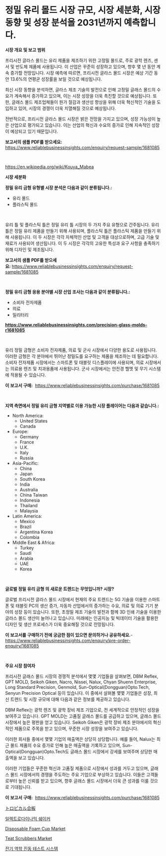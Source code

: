 <p><h1>정밀 유리 몰드 시장 규모, 시장 세분화, 시장 동향 및 성장 분석을 2031년까지 예측합니다.</h1></p><p><strong>시장 개요 및 보고 범위</strong></p>
<p><p>프리시전 글라스 몰드는 유리 제품을 제조하기 위한 고정밀 몰드로, 주로 광학 렌즈, 센서 및 반도체 제품에 사용됩니다. 이 산업은 꾸준히 성장하고 있으며, 향후 몇 년 동안 계속 증가할 전망입니다. 시장 예측에 따르면, 프리시전 글라스 몰드 시장은 예상 기간 동안 13.6%의 연평균 성장률을 보일 것으로 예상됩니다.</p><p>최신 시장 동향을 분석하면, 글라스 제조 기술의 발전으로 인해 고정밀 글래스 몰드의 수요가 계속해서 증가하고 있으며, 이는 시장 성장을 더욱 촉진할 것으로 예상됩니다. 또한, 글래스 몰드 제조업체들이 원가 절감과 생산성 향상을 위해 더욱 혁신적인 기술을 도입하고 있어, 시장의 경쟁이 더욱 치열해질 것으로 예상됩니다.</p><p>전반적으로, 프리시전 글라스 몰드 시장은 밝은 전망을 가지고 있으며, 성장 가능성이 높은 산업으로 평가되고 있습니다. 이는 산업의 혁신과 수요의 증가로 인해 지속적인 성장이 예상되고 있기 때문입니다.</p></p>
<p><strong>보고서의 샘플 PDF를 받으세요:</strong> <a href="https://www.reliablebusinessinsights.com/enquiry/request-sample/1681085">https://www.reliablebusinessinsights.com/enquiry/request-sample/1681085</a></p>
<p>&nbsp;</p>
<p><a href="https://en.wikipedia.org/wiki/Kouya_Mabea">https://en.wikipedia.org/wiki/Kouya_Mabea</a></p>
<p><strong>시장 세분화</strong></p>
<p><strong>정밀 유리 금형 유형별 시장 분석은 다음과 같이 분류됩니다.:</strong></p>
<p><ul><li>유리 몰드</li><li>플라스틱 몰드</li></ul></p>
<p>&nbsp;</p>
<p><p>유리 틀 및 플라스틱 틀은 정밀 유리 틀 시장의 두 가지 주요 유형으로 간주됩니다. 유리 틀은 정밀 유리 제품을 만들기 위해 사용되며, 플라스틱 틀은 플라스틱 제품을 만들기 위해 사용됩니다. 이 두 시장은 각각 자체적인 산업 및 고객을 대상으로하며, 고급 기술 및 재료가 사용되어 생산됩니다. 이 두 시장은 각각의 고유한 특성과 요구 사항을 충족하기 위해 디자인 및 제조됩니다.</p></p>
<p><strong>보고서의 샘플 PDF를 받으세요:</strong>&nbsp;<a href="https://www.reliablebusinessinsights.com/enquiry/request-sample/1681085">https://www.reliablebusinessinsights.com/enquiry/request-sample/1681085</a></p>
<p>&nbsp;</p>
<p><strong> 정밀 유리 금형 응용 분야별 시장 산업 조사는 다음과 같이 분류됩니다.:</strong></p>
<p><ul><li>소비자 전자제품</li><li>의료</li><li>밀리터리</li></ul></p>
<p><strong><a href="https://www.reliablebusinessinsights.com/precision-glass-molds-r1681085">https://www.reliablebusinessinsights.com/precision-glass-molds-r1681085</a></strong></p>
<p>&nbsp;</p>
<p><p>유리 정밀 금형은 소비자 전자제품, 의료 및 군사 시장에서 다양한 용도로 사용됩니다. 이러한 금형은 각 분야에서 뛰어난 정밀도를 요구하는 제품을 제조하는 데 필요합니다. 소비자 전자제품 시장에서는 스마트폰 및 태블릿 디스플레이에 사용되며, 의료 시장에서는 의료용 렌즈 및 치과용품에 사용됩니다. 군사 시장에서는 안전경 헬멧 및 무기 시스템에 적용될 수 있습니다.</p></p>
<p><strong>이 보고서 구매:</strong>&nbsp; <a href="https://www.reliablebusinessinsights.com/purchase/1681085">https://www.reliablebusinessinsights.com/purchase/1681085</a></p>
<p>&nbsp;</p>
<p><strong>지역 측면에서 정밀 유리 금형 지역별로 이용 가능한 시장 플레이어는 다음과 같습니다.:</strong></p>
<p><ul>
    <li>
        North America:
        <ul>
            <li>United States</li>
            <li>Canada</li>
        </ul>
    </li>
    <li>
        Europe:
        <ul>
            <li>Germany</li>
            <li>France</li>
            <li>U.K.</li>
            <li>Italy</li>
            <li>Russia</li>
        </ul>
    </li>
    <li>
        Asia-Pacific:
        <ul>
            <li>China</li>
            <li>Japan</li>
            <li>South Korea</li>
            <li>India</li>
            <li>Australia</li>
            <li>China Taiwan</li>
            <li>Indonesia</li>
            <li>Thailand</li>
            <li>Malaysia</li>
        </ul>
    </li>
    <li>
        Latin America:
        <ul>
            <li>Mexico</li>
            <li>Brazil</li>
            <li>Argentina Korea</li>
            <li>Colombia</li>
        </ul>
    </li>
    <li>
        Middle East & Africa:
        <ul>
            <li>Turkey</li>
            <li>Saudi</li>
            <li>Arabia</li>
            <li>UAE</li>
            <li>Korea</li>
        </ul>
    </li>
    </ul></p>
<p>&nbsp;</p>
<p><strong>글로벌 정밀 유리 금형 의 새로운 트렌드는 무엇입니까? 시장?</strong></p>
<p><p>글로벌 프리시전 글라스 몰드 시장에서 현재의 주요 트렌드는 5G 기술을 이용한 스마트폰 및 태블릿 PC의 생산 증가, 자동차 산업에서의 증가하는 수요, 의료 및 의료 기기 분야의 성장 등이 있습니다. 또한, 초정밀 제조 기술의 발전과 함께 3D 인쇄 기술을 이용한 글라스 몰드 생산이 늘어나고 있습니다. 미래에는 인공지능 및 빅데이터 기술을 활용한 디자인 및 생산 프로세스가 더욱 중요해질 것으로 전망됩니다.</p></p>
<p><strong>이 보고서를 구매하기 전에 궁금한 점이 있으면 문의하거나 공유하세요.</strong>- <a href="https://www.reliablebusinessinsights.com/enquiry/pre-order-enquiry/1681085">https://www.reliablebusinessinsights.com/enquiry/pre-order-enquiry/1681085</a></p>
<p>&nbsp;</p>
<p><strong>주요 시장 참여자</strong></p>
<p><p>프리시전 글래스 몰드 시장의 경쟁적 분석에서 몇몇 기업들을 살펴보면, DBM Reflex, GPT MOLD, Seikoh Giken, Nacro, Nissei, Nalux, Chyan Shuenn Enterprise, Long Standard Precision, Genmold, Sun-Optical(Dongguan)Opto.Tech, Senyun Precision Optical 등이 있습니다. 이 중에서 살펴볼 몇몇 기업들은 성장, 최신 트렌드 및 시장 규모에 대해 다음과 같은 정보를 제공하고 있습니다.</p><p>DBM Reflex는 광학 렌즈 및 광학 장비 제조 기업으로, 전 세계적으로 안정적인 성장을 보여주고 있습니다. GPT MOLD는 고품질 글래스 몰드를 공급하고 있으며, 글래스 몰드 시장에서 높은 평판을 얻고 있습니다. Seikoh Giken은 광학 장비 제조 분야에서의 혁신적인 제품으로 주목을 받고 있으며, 꾸준한 시장 성장을 보여주고 있습니다.</p><p>이러한 회사들 중에서 몇몇 기업의 매출액은 상당히 상당합니다. 예를 들어, Nalux는 최근 몰드 제품의 수요 증가로 인해 높은 매출액을 기록하고 있으며, Sun-Optical(Dongguan)Opto.Tech도 글래스 몰드 시장에서 강세를 보여주며 상당한 매출액을 보고 있습니다.</p><p>이러한 기업들은 꾸준한 혁신과 고품질 제품으로 시장에서 성과를 거두고 있으며, 글래스 몰드 시장에서의 경쟁을 주도하는 주요 기업으로 부상하고 있습니다. 이들은 고객들로부터 높은 신뢰를 받고 있으며, 향후 글래스 몰드 시장에서 더욱 큰 성과를 이룰 것으로 기대됩니다.</p></p>
<p><strong>이 보고서 구매:</strong>&nbsp;&nbsp;<a href="https://www.reliablebusinessinsights.com/purchase/1681085">https://www.reliablebusinessinsights.com/purchase/1681085</a></p>
<p><p><a href="https://medium.com/@ebbkautzer/2024%E5%B9%B4%E3%81%8B%E3%82%892031%E5%B9%B4%E3%81%BE%E3%81%A7%E3%81%AE-%E3%81%AEcagr%E3%81%A7%E6%8B%A1%E5%A4%A7%E3%81%97%E3%81%A6%E3%81%84%E3%82%8B%E7%86%B1%E5%B8%AF%E5%90%88%E6%9D%BF%E5%B8%82%E5%A0%B4%E3%81%AE%E3%82%B5%E3%82%A4%E3%82%BA%E3%81%AB%E9%96%A2%E3%81%99%E3%82%8B%E6%B4%9E%E5%AF%9F-433fd9c96a32">トロピカル合板</a></p><p><a href="https://github.com/DavidRobb19/Market-Research-Report-List-1/blob/main/6442350149214.md">일렉트로다이나믹 쉐이커</a></p><p><a href="https://github.com/MaraKoelpin2023/Market-Research-Report-List-1/blob/main/disposable-foam-cup-market.md">Disposable Foam Cup Market</a></p><p><a href="https://issuu.com/reportprime-2/docs/teat-scrubbers-market-size-2030.pptx">Teat Scrubbers Market</a></p><p><a href="https://github.com/mithunmistry2258/Market-Research-Report-List-1/blob/main/3516761149215.md">전기 역학 진동 테스트 시스템</a></p></p>